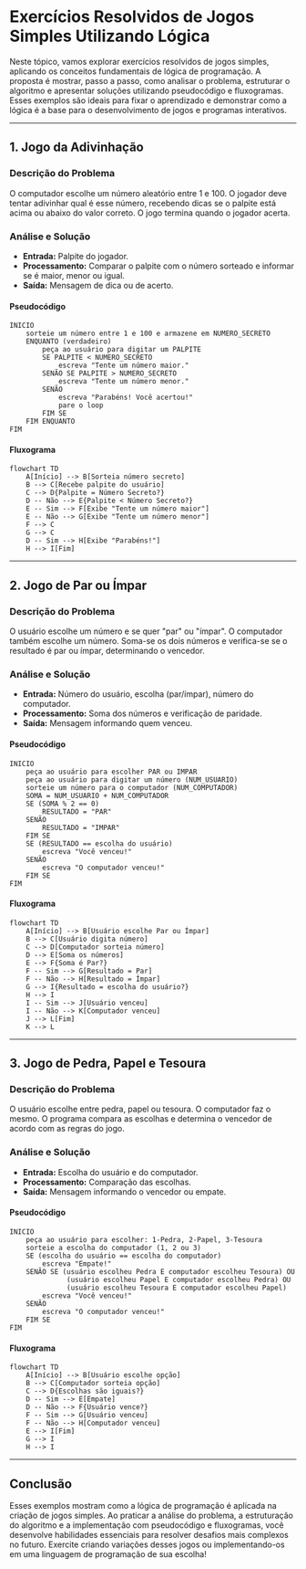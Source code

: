 
# Exercícios Resolvidos de Jogos Simples Utilizando Lógica

Neste tópico, vamos explorar exercícios resolvidos de jogos simples, aplicando os conceitos fundamentais de lógica de programação. A proposta é mostrar, passo a passo, como analisar o problema, estruturar o algoritmo e apresentar soluções utilizando pseudocódigo e fluxogramas. Esses exemplos são ideais para fixar o aprendizado e demonstrar como a lógica é a base para o desenvolvimento de jogos e programas interativos.

---

## 1. Jogo da Adivinhação

### Descrição do Problema

O computador escolhe um número aleatório entre 1 e 100. O jogador deve tentar adivinhar qual é esse número, recebendo dicas se o palpite está acima ou abaixo do valor correto. O jogo termina quando o jogador acerta.

### Análise e Solução

- **Entrada:** Palpite do jogador.
- **Processamento:** Comparar o palpite com o número sorteado e informar se é maior, menor ou igual.
- **Saída:** Mensagem de dica ou de acerto.

#### Pseudocódigo

```plaintext
INICIO
    sorteie um número entre 1 e 100 e armazene em NUMERO_SECRETO
    ENQUANTO (verdadeiro)
        peça ao usuário para digitar um PALPITE
        SE PALPITE < NUMERO_SECRETO
            escreva "Tente um número maior."
        SENÃO SE PALPITE > NUMERO_SECRETO
            escreva "Tente um número menor."
        SENÃO
            escreva "Parabéns! Você acertou!"
            pare o loop
        FIM SE
    FIM ENQUANTO
FIM
```

#### Fluxograma

```mermaid
flowchart TD
    A[Início] --> B[Sorteia número secreto]
    B --> C[Recebe palpite do usuário]
    C --> D{Palpite = Número Secreto?}
    D -- Não --> E{Palpite < Número Secreto?}
    E -- Sim --> F[Exibe "Tente um número maior"]
    E -- Não --> G[Exibe "Tente um número menor"]
    F --> C
    G --> C
    D -- Sim --> H[Exibe "Parabéns!"]
    H --> I[Fim]
```

---

## 2. Jogo de Par ou Ímpar

### Descrição do Problema

O usuário escolhe um número e se quer "par" ou "ímpar". O computador também escolhe um número. Soma-se os dois números e verifica-se se o resultado é par ou ímpar, determinando o vencedor.

### Análise e Solução

- **Entrada:** Número do usuário, escolha (par/ímpar), número do computador.
- **Processamento:** Soma dos números e verificação de paridade.
- **Saída:** Mensagem informando quem venceu.

#### Pseudocódigo

```plaintext
INICIO
    peça ao usuário para escolher PAR ou IMPAR
    peça ao usuário para digitar um número (NUM_USUARIO)
    sorteie um número para o computador (NUM_COMPUTADOR)
    SOMA = NUM_USUARIO + NUM_COMPUTADOR
    SE (SOMA % 2 == 0)
        RESULTADO = "PAR"
    SENÃO
        RESULTADO = "IMPAR"
    FIM SE
    SE (RESULTADO == escolha do usuário)
        escreva "Você venceu!"
    SENÃO
        escreva "O computador venceu!"
    FIM SE
FIM
```

#### Fluxograma

```mermaid
flowchart TD
    A[Início] --> B[Usuário escolhe Par ou Ímpar]
    B --> C[Usuário digita número]
    C --> D[Computador sorteia número]
    D --> E[Soma os números]
    E --> F{Soma é Par?}
    F -- Sim --> G[Resultado = Par]
    F -- Não --> H[Resultado = Ímpar]
    G --> I{Resultado = escolha do usuário?}
    H --> I
    I -- Sim --> J[Usuário venceu]
    I -- Não --> K[Computador venceu]
    J --> L[Fim]
    K --> L
```

---

## 3. Jogo de Pedra, Papel e Tesoura

### Descrição do Problema

O usuário escolhe entre pedra, papel ou tesoura. O computador faz o mesmo. O programa compara as escolhas e determina o vencedor de acordo com as regras do jogo.

### Análise e Solução

- **Entrada:** Escolha do usuário e do computador.
- **Processamento:** Comparação das escolhas.
- **Saída:** Mensagem informando o vencedor ou empate.

#### Pseudocódigo

```plaintext
INICIO
    peça ao usuário para escolher: 1-Pedra, 2-Papel, 3-Tesoura
    sorteie a escolha do computador (1, 2 ou 3)
    SE (escolha do usuário == escolha do computador)
        escreva "Empate!"
    SENÃO SE (usuário escolheu Pedra E computador escolheu Tesoura) OU
              (usuário escolheu Papel E computador escolheu Pedra) OU
              (usuário escolheu Tesoura E computador escolheu Papel)
        escreva "Você venceu!"
    SENÃO
        escreva "O computador venceu!"
    FIM SE
FIM
```

#### Fluxograma

```mermaid
flowchart TD
    A[Início] --> B[Usuário escolhe opção]
    B --> C[Computador sorteia opção]
    C --> D{Escolhas são iguais?}
    D -- Sim --> E[Empate]
    D -- Não --> F{Usuário vence?}
    F -- Sim --> G[Usuário venceu]
    F -- Não --> H[Computador venceu]
    E --> I[Fim]
    G --> I
    H --> I
```

---

## Conclusão

Esses exemplos mostram como a lógica de programação é aplicada na criação de jogos simples. Ao praticar a análise do problema, a estruturação do algoritmo e a implementação com pseudocódigo e fluxogramas, você desenvolve habilidades essenciais para resolver desafios mais complexos no futuro. Exercite criando variações desses jogos ou implementando-os em uma linguagem de programação de sua escolha!
```

